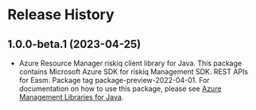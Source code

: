 # Release History

## 1.0.0-beta.1 (2023-04-25)

- Azure Resource Manager riskiq client library for Java. This package contains Microsoft Azure SDK for riskiq Management SDK. REST APIs for Easm. Package tag package-preview-2022-04-01. For documentation on how to use this package, please see [Azure Management Libraries for Java](https://aka.ms/azsdk/java/mgmt).
